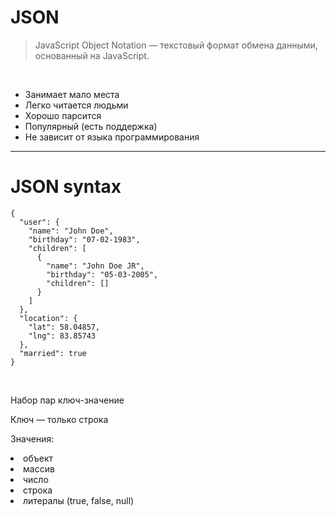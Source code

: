 # JSON

<blockquote class="noveo-info">
JavaScript Object Notation — текстовый формат обмена данными, основанный на JavaScript.
</blockquote>

<br>

* Занимает мало места
* Легко читается людьми
* Хорошо парсится
* Популярный (есть поддержка)
* Не зависит от языка программирования

<!-- .element: class="fragment" data-fragment-index="1" -->


------

# JSON syntax


<div class="half-left">
<pre><code class="JavaScript">{
  "user": {
    "name": "John Doe",
    "birthday": "07-02-1983",
    "children": [
      {
        "name": "John Doe JR",
        "birthday": "05-03-2005",
        "children": []
      }
    ]
  },
  "location": {
    "lat": 58.04857,
    "lng": 83.85743
  },
  "married": true
}
</code></pre>
</div>

<div class="half-right">
<br>
    <p>Набор пар ключ-значение<p>
    <p>Ключ — только строка<p>
    <p>Значения:
    <li>объект</li>
    <li>массив</li>
    <li>число</li>
    <li>строка</li>
    <li>литералы (true, false, null)</li>
</div>